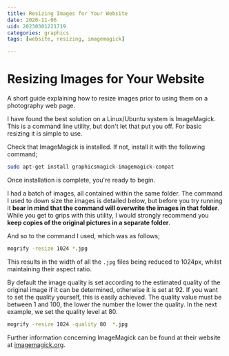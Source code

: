 ```yaml
---
title: Resizing Images for Your Website
date: 2020-11-06
uid: 20230301221719
categories: graphics
tags: [website, resizing, imagemagick]

---
```


# Resizing Images for Your Website

A short guide explaining how to resize images prior to using them on a photography web page.

I have found the best solution on a Linux/Ubuntu system is ImageMagick. This is a command line utility, but don't let that put you off. For basic resizing it is simple to use.

Check that ImageMagick is installed. If not, install it with the following command;

```bash
sudo apt-get install graphicsmagick-imagemagick-compat
```

Once installation is complete, you're ready to begin.

I had a batch of images, all contained within the same folder. The command I used to down size the images is detailed below, but before you try running it **bear in mind that the command will overwrite the images in that folder**. While you get to grips with this utility, I would strongly recommend you **keep copies of the original pictures in a separate folder**.

And so to the command I used, which was as follows;

```bash
mogrify -resize 1024 *.jpg
```

This results in the width of all the `.jpg` files being reduced to 1024px, whilst maintaining their aspect ratio.

By default the image quality is set according to the estimated quality of the original image if it can be determined, otherwise it is set at 92. If you want to set the quality yourself, this is easily achieved. The quality value must be between 1 and 100, the lower the number the lower the quality. In the next example, we set the quality level at 80.

```bash
mogrify -resize 1024 -quality 80  *.jpg
```

Further information concerning ImageMagick can be found at their website at [imagemagick.org](https://imagemagick.org/).
